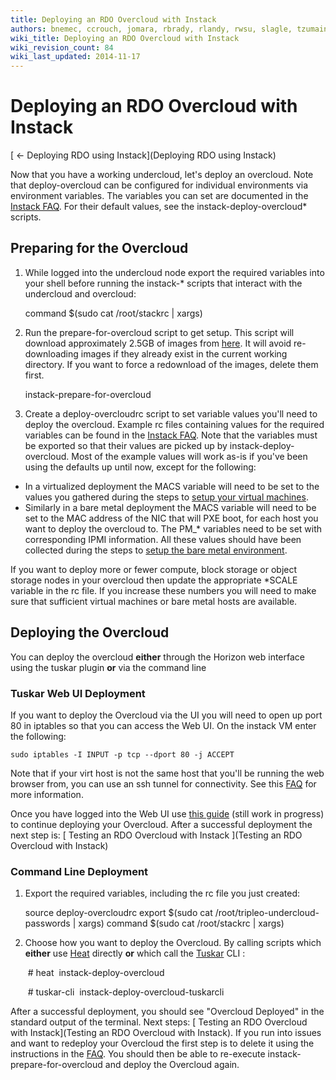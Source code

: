 ```yaml
---
title: Deploying an RDO Overcloud with Instack
authors: bnemec, ccrouch, jomara, rbrady, rlandy, rwsu, slagle, tzumainn
wiki_title: Deploying an RDO Overcloud with Instack
wiki_revision_count: 84
wiki_last_updated: 2014-11-17
---
```


# Deploying an RDO Overcloud with Instack

[ ← Deploying RDO using Instack](Deploying RDO using Instack)

Now that you have a working undercloud, let's deploy an overcloud. Note that deploy-overcloud can be configured for individual environments via environment variables. The variables you can set are documented in the [Instack FAQ](http://openstack.redhat.com/Instack_FAQ#Are_there_any_example_rc_files_for_Overcloud_deployment.3F). For their default values, see the instack-deploy-overcloud\* scripts.

## Preparing for the Overcloud

1. While logged into the undercloud node export the required variables into your shell before running the instack-\* scripts that interact with the undercloud and overcloud:

      command $(sudo cat /root/stackrc | xargs)

2. Run the prepare-for-overcloud script to get setup. This script will download approximately 2.5GB of images from [here](http://repos.fedorapeople.org/repos/openstack-m/tripleo-images-rdo-icehouse/). It will avoid re-downloading images if they already exist in the current working directory. If you want to force a redownload of the images, delete them first.

      instack-prepare-for-overcloud

3. Create a deploy-overcloudrc script to set variable values you'll need to deploy the overcloud. Example rc files containing values for the required variables can be found in the [Instack FAQ](http://openstack.redhat.com/Instack_FAQ#Are_there_any_example_rc_files_for_Overcloud_deployment.3F). Note that the variables must be exported so that their values are picked up by instack-deploy-overcloud. Most of the example values will work as-is if you've been using the defaults up until now, except for the following:

*   In a virtualized deployment the MACS variable will need to be set to the values you gathered during the steps to [setup your virtual machines](http://openstack.redhat.com/Deploying_RDO_to_a_Virtual_Machine_Environment_using_RDO_via_Instack#Virtual_Machine_Creation).
*   Similarly in a bare metal deployment the MACS variable will need to be set to the MAC address of the NIC that will PXE boot, for each host you want to deploy the overcloud to. The PM_\* variables need to be set with corresponding IPMI information. All these values should have been collected during the steps to [setup the bare metal environment](http://openstack.redhat.com/Deploying_RDO_on_a_Baremetal_Environment_using_Instack#Networking).

If you want to deploy more or fewer compute, block storage or object storage nodes in your overcloud then update the appropriate \*SCALE variable in the rc file. If you increase these numbers you will need to make sure that sufficient virtual machines or bare metal hosts are available.

## Deploying the Overcloud

You can deploy the overcloud **either** through the Horizon web interface using the tuskar plugin **or** via the command line

### Tuskar Web UI Deployment

If you want to deploy the Overcloud via the UI you will need to open up port 80 in iptables so that you can access the Web UI. On the instack VM enter the following:

    sudo iptables -I INPUT -p tcp --dport 80 -j ACCEPT

Note that if your virt host is not the same host that you'll be running the web browser from, you can use an ssh tunnel for connectivity. See this [FAQ](http://openstack.redhat.com/Instack_FAQ#How_do_I_view_the_Undercloud_Dashboard_when_using_a_remote_virt_host.3F) for more information.

Once you have logged into the Web UI use [this guide](https://wiki.openstack.org/wiki/Tuskar/UsageGuide) (still work in progress) to continue deploying your Overcloud. After a successful deployment the next step is: [ Testing an RDO Overcloud with Instack ](Testing an RDO Overcloud with Instack)

### Command Line Deployment

1. Export the required variables, including the rc file you just created:

      source deploy-overcloudrc
      export $(sudo cat /root/tripleo-undercloud-passwords | xargs)
      command $(sudo cat /root/stackrc | xargs)

2. Choose how you want to deploy the Overcloud. By calling scripts which **either** use [Heat](https://wiki.openstack.org/wiki/Heat) directly **or** which call the [Tuskar](https://wiki.openstack.org/wiki/TripleO/Tuskar) CLI :

       # heat
       instack-deploy-overcloud

       # tuskar-cli
       instack-deploy-overcloud-tuskarcli

After a successful deployment, you should see "Overcloud Deployed" in the standard output of the terminal. Next steps: [ Testing an RDO Overcloud with Instack](Testing an RDO Overcloud with Instack). If you run into issues and want to redeploy your Overcloud the first step is to delete it using the instructions in the [FAQ](http://openstack.redhat.com/Instack_FAQ#How_do_I_delete_the_Overcloud.3F). You should then be able to re-execute instack-prepare-for-overcloud and deploy the Overcloud again.
